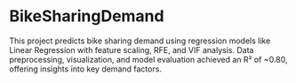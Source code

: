 # BikeSharingDemand
This project predicts bike sharing demand using regression models like Linear Regression with feature scaling, RFE, and VIF analysis. Data preprocessing, visualization, and model evaluation achieved an R² of ~0.80, offering insights into key demand factors.

